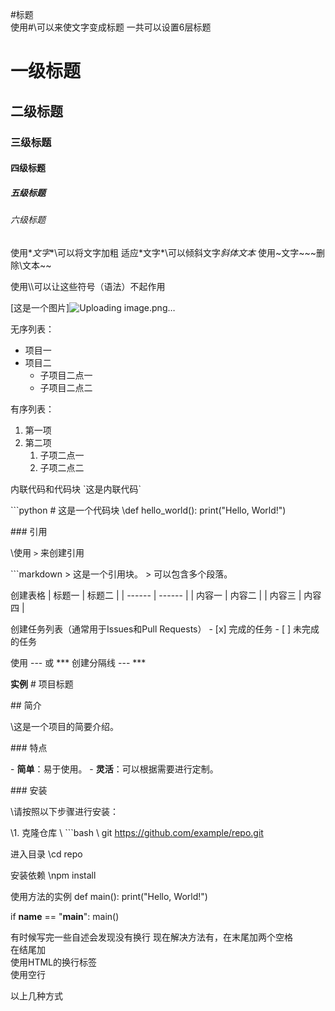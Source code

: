 #标题  
使用\#\可以来使文字变成标题
  一共可以设置6层标题
  # 一级标题
  ## 二级标题
  ### 三级标题
  #### 四级标题
  ##### 五级标题
  ###### 六级标题

使用\**文字**\可以将文字加粗
适应\*文字*\可以倾斜文字*斜体文本*
使用\~文字~\~~删除\文本~~

使用\\\可以让这些符号（语法）不起作用

[这是一个图片]![Uploading image.png…]()

无序列表：
- 项目一
- 项目二
  - 子项目二点一
  - 子项目二点二

有序列表：
1. 第一项
2. 第二项
   1. 子项二点一
   2. 子项二点二


内联代码和代码块
\`这是内联代码`

\```python
\# 这是一个代码块
\def hello_world():
    print("Hello, World!")


  
\### 引用

\使用 `>` 来创建引用

\```markdown
\> 这是一个引用块。
\> 可以包含多个段落。

创建表格
\| 标题一 | 标题二 |
\| ------ | ------ |
\| 内容一 | 内容二 |
\| 内容三 | 内容四 |


创建任务列表（通常用于Issues和Pull Requests）
\- [x] 完成的任务
\- [ ] 未完成的任务


使用 --- 或 *** 创建分隔线
\---
\***

**实例**
\# 项目标题

\## 简介

\这是一个项目的简要介绍。

\### 特点

\- **简单**：易于使用。
\- **灵活**：可以根据需要进行定制。

\### 安装

\请按照以下步骤进行安装：

\1. 克隆仓库
\   ```bash
\   git https://github.com/example/repo.git

进入目录
\cd repo

安装依赖
\npm install

使用方法的实例
def main():
    print("Hello, World!")

if __name__ == "__main__":
    main()

有时候写完一些自述会发现没有换行
现在解决方法有，在末尾加两个空格  
在结尾加<br> 使用HTML的换行标签 <br>
使用空行

以上几种方式


